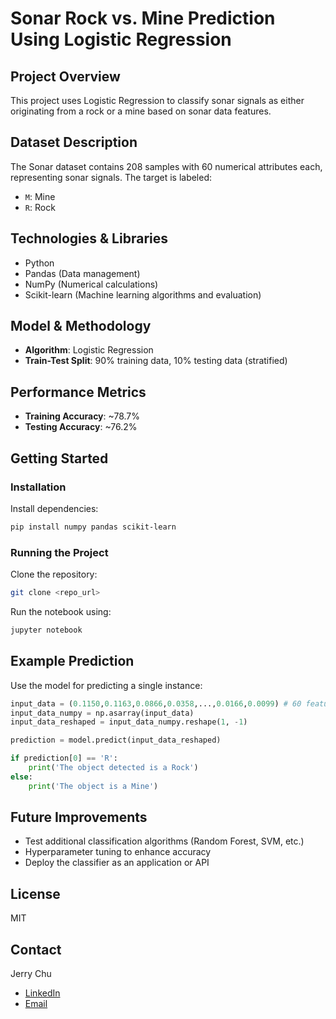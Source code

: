 # Sonar Rock vs. Mine Prediction Using Logistic Regression

## Project Overview
This project uses Logistic Regression to classify sonar signals as either originating from a rock or a mine based on sonar data features.

## Dataset Description
The Sonar dataset contains 208 samples with 60 numerical attributes each, representing sonar signals. The target is labeled:
- `M`: Mine
- `R`: Rock

## Technologies & Libraries
- Python
- Pandas (Data management)
- NumPy (Numerical calculations)
- Scikit-learn (Machine learning algorithms and evaluation)

## Model & Methodology
- **Algorithm**: Logistic Regression
- **Train-Test Split**: 90% training data, 10% testing data (stratified)

## Performance Metrics
- **Training Accuracy**: ~78.7%
- **Testing Accuracy**: ~76.2%

## Getting Started
### Installation
Install dependencies:
```bash
pip install numpy pandas scikit-learn
```

### Running the Project
Clone the repository:
```bash
git clone <repo_url>
```

Run the notebook using:
```bash
jupyter notebook
```

## Example Prediction
Use the model for predicting a single instance:
```python
input_data = (0.1150,0.1163,0.0866,0.0358,...,0.0166,0.0099) # 60 features
input_data_numpy = np.asarray(input_data)
input_data_reshaped = input_data_numpy.reshape(1, -1)

prediction = model.predict(input_data_reshaped)

if prediction[0] == 'R':
    print('The object detected is a Rock')
else:
    print('The object is a Mine')
```

## Future Improvements
- Test additional classification algorithms (Random Forest, SVM, etc.)
- Hyperparameter tuning to enhance accuracy
- Deploy the classifier as an application or API

## License
MIT

## Contact
Jerry Chu
- [LinkedIn](your-linkedin-url)
- [Email](mailto:your-email@example.com)

